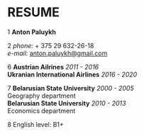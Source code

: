 # RESUME  
1 **Anton Paluykh**

2 _phone:_ + 375 29 632-26-18  
  _e-mail:_ anton.paluykh@gmail.com

6 **Austrian Ailrines** *2011 - 2016*  
  **Ukranian International Airlines** *2016 - 2020*  
  
7 **Belarusian State University** *2000 - 2005*  
  Geography department  
  **Belarusian State University** *2010 - 2013*  
  Economics department

8 English level: B1+